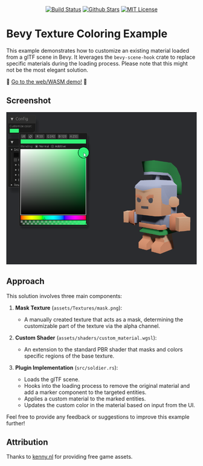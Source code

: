 <p align="center">
<a href="https://github.com/brookman/bevy-texture-coloring-example/actions"><img src="https://github.com/brookman/bevy-texture-coloring-example/actions/workflows/rust.yml/badge.svg" alt="Build Status"></a>
<a href="https://github.com/brookman/bevy-texture-coloring-example"><img src="https://img.shields.io/github/stars/brookman/bevy-texture-coloring-example.svg?style=flat&logo=github&colorB=deeppink&label=stars" alt="Github Stars"></a>
<a href="https://opensource.org/licenses/MIT"><img src="https://img.shields.io/badge/license-MIT-purple.svg" alt="MIT License"></a>
</p>

# Bevy Texture Coloring Example

This example demonstrates how to customize an existing material loaded from a glTF scene in Bevy. It leverages the `bevy-scene-hook` crate to replace specific materials during the loading process. Please note that this might not be the most elegant solution.

🚀 [Go to the web/WASM demo!](https://brookman.github.io/bevy-texture-coloring-example/) 🚀

## Screenshot

![Screenshot](docs/screenshot.png)

## Approach

This solution involves three main components:

1. **Mask Texture** (`assets/Textures/mask.png`):
   - A manually created texture that acts as a mask, determining the customizable part of the texture via the alpha channel.

2. **Custom Shader** (`assets/shaders/custom_material.wgsl`):
   - An extension to the standard PBR shader that masks and colors specific regions of the base texture.

3. **Plugin Implementation** (`src/soldier.rs`):
   - Loads the glTF scene.
   - Hooks into the loading process to remove the original material and add a marker component to the targeted entities.
   - Applies a custom material to the marked entities.
   - Updates the custom color in the material based on input from the UI.

Feel free to provide any feedback or suggestions to improve this example further!

## Attribution
Thanks to [kenny.nl](https://kenney.nl/assets/mini-arena) for providing free game assets.
